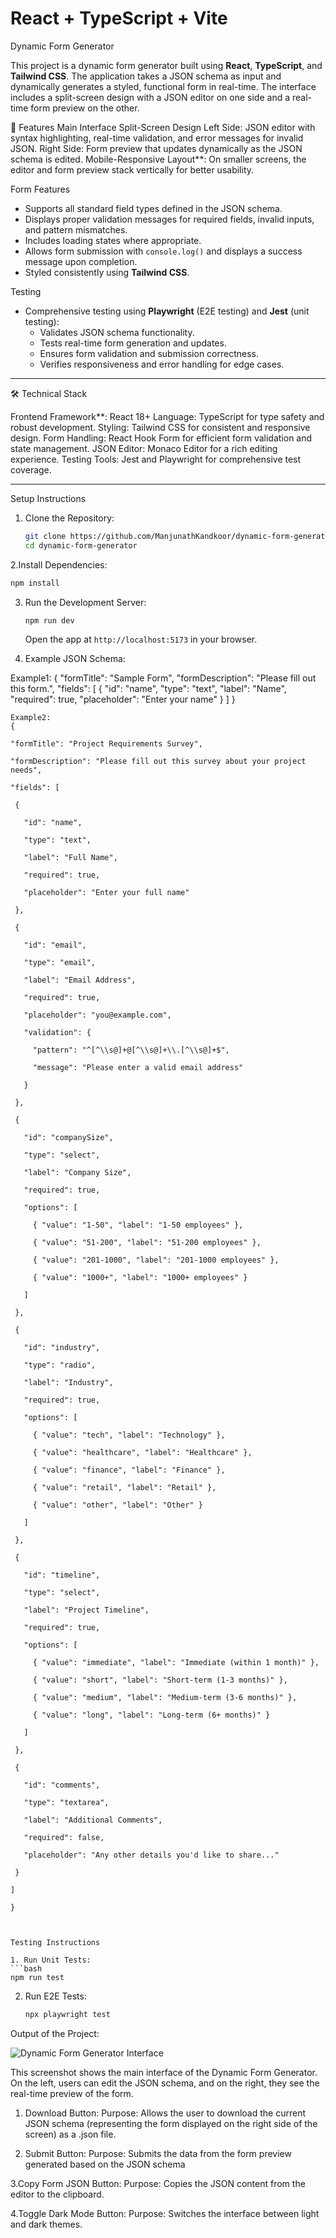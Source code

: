  # React + TypeScript + Vite

 Dynamic Form Generator

This project is a dynamic form generator built using **React**, **TypeScript**, and **Tailwind CSS**. The application takes a JSON schema as input and dynamically generates a styled, functional form in real-time. The interface includes a split-screen design with a JSON editor on one side and a real-time form preview on the other.

🚀 Features
Main Interface
Split-Screen Design
  Left Side: JSON editor with syntax highlighting, real-time validation, and error messages for invalid JSON.
  Right Side: Form preview that updates dynamically as the JSON schema is edited.
Mobile-Responsive Layout**:
 On smaller screens, the editor and form preview stack vertically for better usability.

 Form Features
- Supports all standard field types defined in the JSON schema.
- Displays proper validation messages for required fields, invalid inputs, and pattern mismatches.
- Includes loading states where appropriate.
- Allows form submission with `console.log()` and displays a success message upon completion.
- Styled consistently using **Tailwind CSS**.

Testing
- Comprehensive testing using **Playwright** (E2E testing) and **Jest** (unit testing):
  - Validates JSON schema functionality.
  - Tests real-time form generation and updates.
  - Ensures form validation and submission correctness.
  - Verifies responsiveness and error handling for edge cases.

---

🛠️ Technical Stack

Frontend Framework**: React 18+
Language: TypeScript for type safety and robust development.
Styling: Tailwind CSS for consistent and responsive design.
Form Handling: React Hook Form for efficient form validation and state management.
JSON Editor: Monaco Editor for a rich editing experience.
Testing Tools: Jest and Playwright for comprehensive test coverage.

---


 Setup Instructions

1. Clone the Repository:
   ```bash
   git clone https://github.com/ManjunathKandkoor/dynamic-form-generator.git
   cd dynamic-form-generator
   ```

2.Install Dependencies:
   ```bash
   npm install
   ```

3. Run the Development Server:
   ```bash
   npm run dev
   ```
   Open the app at `http://localhost:5173` in your browser.

4. Example JSON Schema:

 Example1:  {
     "formTitle": "Sample Form",
     "formDescription": "Please fill out this form.",
     "fields": [
       {
         "id": "name",
         "type": "text",
         "label": "Name",
         "required": true,
         "placeholder": "Enter your name"
       }
     ]
   }
   ```
Example2:
{

  "formTitle": "Project Requirements Survey",

  "formDescription": "Please fill out this survey about your project needs",

  "fields": [

    {

      "id": "name",

      "type": "text",

      "label": "Full Name",

      "required": true,

      "placeholder": "Enter your full name"

    },

    {

      "id": "email",

      "type": "email",

      "label": "Email Address",

      "required": true,

      "placeholder": "you@example.com",

      "validation": {

        "pattern": "^[^\\s@]+@[^\\s@]+\\.[^\\s@]+$",

        "message": "Please enter a valid email address"

      }

    },

    {

      "id": "companySize",

      "type": "select",

      "label": "Company Size",

      "required": true,

      "options": [

        { "value": "1-50", "label": "1-50 employees" },

        { "value": "51-200", "label": "51-200 employees" },

        { "value": "201-1000", "label": "201-1000 employees" },

        { "value": "1000+", "label": "1000+ employees" }

      ]

    },

    {

      "id": "industry",

      "type": "radio",

      "label": "Industry",

      "required": true,

      "options": [

        { "value": "tech", "label": "Technology" },

        { "value": "healthcare", "label": "Healthcare" },

        { "value": "finance", "label": "Finance" },

        { "value": "retail", "label": "Retail" },

        { "value": "other", "label": "Other" }

      ]

    },

    {

      "id": "timeline",

      "type": "select",

      "label": "Project Timeline",

      "required": true,

      "options": [

        { "value": "immediate", "label": "Immediate (within 1 month)" },

        { "value": "short", "label": "Short-term (1-3 months)" },

        { "value": "medium", "label": "Medium-term (3-6 months)" },

        { "value": "long", "label": "Long-term (6+ months)" }

      ]

    },

    {

      "id": "comments",

      "type": "textarea",

      "label": "Additional Comments",

      "required": false,

      "placeholder": "Any other details you'd like to share..."

    }

  ]

}



 Testing Instructions

1. Run Unit Tests:
   ```bash
   npm run test
   ```

2. Run E2E Tests:
   ```bash
   npx playwright test
   ```


Output of the Project:

![Dynamic Form Generator Interface](./assets/DynamicFormGenerator.png)

This screenshot shows the main interface of the Dynamic Form Generator. On the left, users can edit the JSON schema, and on the right, they see the real-time preview of the form.

1. Download Button:
Purpose: Allows the user to download the current JSON schema (representing the form displayed on the right side of the screen) as a .json file.

2. Submit Button: 
Purpose: Submits the data from the form preview generated based on the JSON schema

3.Copy Form JSON Button:
 Purpose: Copies the JSON content from the editor to the clipboard.

4.Toggle Dark Mode Button:
Purpose: Switches the interface between light and dark themes.

